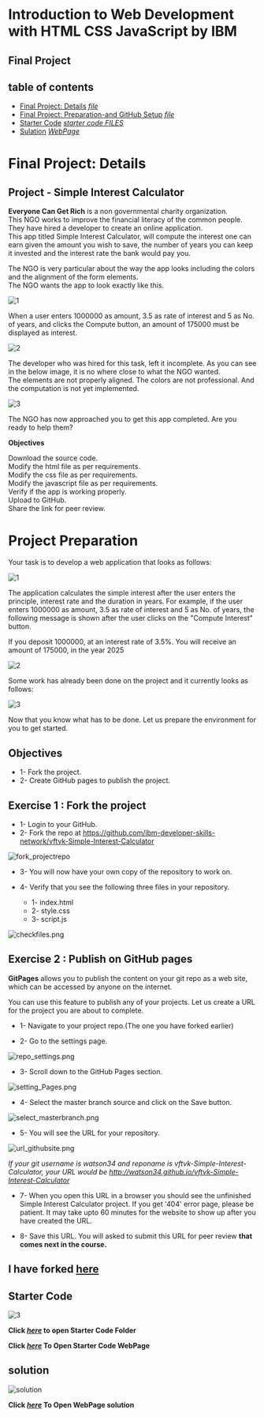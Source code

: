 # Introduction to Web Development with HTML CSS JavaScript by IBM
## Final Project
## table of contents
* [Final Project: Details](#final-project-details) *[file](./Final-Project-Details.md)*
* [Final Project: Preparation-and GitHub Setup](#project-preparation) *[file](./Final-Project-Preparation-and-GitHub-Setup.md)*
* [Starter Code]() *[starter code FILES](./starter-code/)*
* [Sulation](#solution) *[WebPage]( https://mohamedelfal.github.io/Introduction-to-Web-Development-with-HTML-CSS-JavaScript-by-IBM/)*

# Final Project: Details 
## Project - Simple Interest Calculator


**Everyone Can Get Rich** is a non governmental charity organization.   
This NGO works to improve the financial literacy of the common people.   
They have hired a developer to create an online application.   
This app titled Simple Interest Calculator, will compute the interest one can earn given the amount you wish to save, the number of years you can keep it invested and the interest rate the bank would pay you.  

The NGO is very particular about the way the app looks including the colors and the alignment of the form elements.  
The NGO wants the app to look exactly like this.  

![1](./image/1.png)  


When a user enters 1000000 as amount, 3.5 as rate of interest and 5 as No.   
of years, and clicks the Compute button, an amount of 175000 must be displayed as interest.  

![2](./image/2.png)  

The developer who was hired for this task, left it incomplete. As you can see in the below image, it is no where close to what the NGO wanted.  
The elements are not properly aligned. The colors are not professional. And the computation is not yet implemented.  

![3](./image/3.png)  

The NGO has now approached you to get this app completed. Are you ready to help them?  

**Objectives**  

Download the source code.  
Modify the html file as per requirements.  
Modify the css file as per requirements.  
Modify the javascript file as per requirements.  
Verify if the app is working properly.  
Upload to GitHub.  
Share the link for peer review.  


# Project Preparation
Your task is to develop a web application that looks as follows:

![1](./image/1.png)

The application calculates the simple interest after the user enters the principle, interest rate and the duration in years. For example, if the user enters 1000000 as amount, 3.5 as rate of interest and 5 as No. of years, the following message is shown after the user clicks on the "Compute Interest" button.

If you deposit 1000000,
at an interest rate of 3.5%.
You will receive an amount of 175000,
in the year 2025

![2](./image/2.png)

Some work has already been done on the project and it currently looks as follows:

![3](./image/3.png)

Now that you know what has to be done. Let us prepare the environment for you to get started.

## Objectives
* 1- Fork the project.
* 2- Create GitHub pages to publish the project.

## Exercise 1 : Fork the project
* 1- Login to your GitHub.
* 2- Fork the repo at https://github.com/ibm-developer-skills-network/vftvk-Simple-Interest-Calculator

![fork_projectrepo](./image/fork_projectrepo.png)

* 3- You will now have your own copy of the repository to work on.

* 4- Verify that you see the following three files in your repository.

  * 1- index.html
  * 2- style.css
  * 3- script.js

![checkfiles.png](./image/checkfiles.png)

## Exercise 2 : Publish on GitHub pages
**GitPages** allows you to publish the content on your git repo as a web site, which can be accessed by anyone on the internet.

You can use this feature to publish any of your projects. Let us create a URL for the project you are about to complete.

* 1- Navigate to your project repo.(The one you have forked earlier)

* 2- Go to the settings page.

![repo_settings.png](./image/repo_settings.png)

* 3- Scroll down to the GitHub Pages section.

![setting_Pages.png](./image/setting_Pages.png)

* 4- Select the master branch source and click on the Save button.

![select_masterbranch.png](./image/select_masterbranch.png)

* 5- You will see the URL for your repository.

![url_githubsite.png](./image/url_githubsite.png)

*If your git username is watson34 and reponame is vftvk-Simple-Interest-Calculator, your URL would be http://watson34.github.io/vftvk-Simple-Interest-Calculator*

* 7- When you open this URL in a browser you should see the unfinished Simple Interest Calculator project. If you get '404' error page, please be patient. It may take upto 60 minutes for the website to show up after you have created the URL.

* 8- Save this URL. You will asked to submit this URL for peer review **that comes next in the course.**

## I have forked [here](https://github.com/mohamedelfal/vftvk-Simple-Interest-Calculator)

## Starter Code
![3](./image/3.png)

**Click *[here](./starter-code/)* to open Starter Code Folder**

**Click *[here]( https://mohamedelfal.github.io/Introduction-to-Web-Development-with-HTML-CSS-JavaScript-by-IBM/starter-code/)* To Open Starter Code WebPage**

## solution
 ![solution](./image/solution.jpg)  
 
 
**Click *[here]( https://mohamedelfal.github.io/Introduction-to-Web-Development-with-HTML-CSS-JavaScript-by-IBM/)* To Open WebPage solution**


